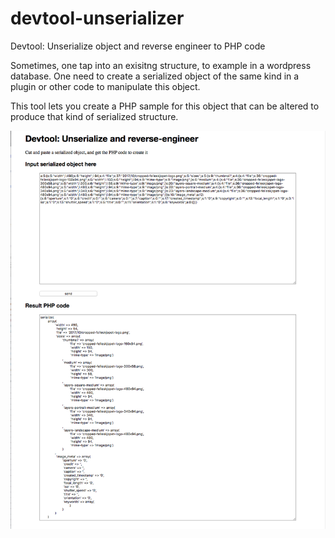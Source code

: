 # devtool-unserializer
Devtool: Unserialize object and  reverse engineer to PHP code

Sometimes, one tap into an exisitng structure, to example in a wordpress database. One need to create a serialized object of the same kind in a plugin or other code to manipulate this object. 

This tool lets you create a PHP sample for this object that can be altered to produce that kind of serialized structure. 

![Screenshot](https://github.com/olekrisek/devtool-unserializer/raw/master/devtool-example2.png "Example screenshot")
